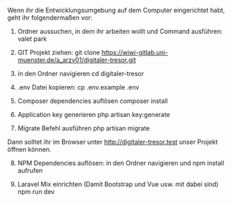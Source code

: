Wenn ihr die Entwicklungsumgebung auf dem Computer eingerichtet habt, geht ihr folgendermaßen vor: 

1. Ordner aussuchen, in dem ihr arbeiten wollt und Command ausführen:
valet park

2. GIT Projekt ziehen:
git clone https://wiwi-gitlab.uni-muenster.de/a_arzv01/digitaler-tresor.git

3. in den Ordner navigieren
cd digitaler-tresor

4. .env Datei kopieren:
cp .env.example .env

5. Composer dependencies auflösen
composer install

6. Application key generieren
php artisan key:generate

7. Migrate Befehl ausführen
php artisan migrate

Dann solltet ihr im Browser unter http://digitaler-tresor.test unser Projekt öffnen können.

8. NPM Dependencies auflösen:
in den Ordner navigieren und npm install aufrufen

9. Laravel Mix einrichten (Damit Bootstrap und Vue usw. mit dabei sind)
npm run dev 